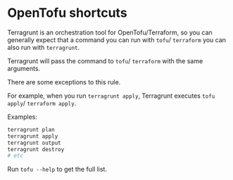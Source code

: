 # OpenTofu shortcuts

Terragrunt is an orchestration tool for OpenTofu/Terraform, so you can generally expect that a command you can run with `tofu`/ `terraform` you can also run with `terragrunt`.

Terragrunt will pass the command to `tofu`/ `terraform` with the same arguments.

There are some exceptions to this rule.

For example, when you run `terragrunt apply`, Terragrunt executes `tofu apply`/ `terraform apply`.

Examples:

```bash
terragrunt plan
terragrunt apply
terragrunt output
terragrunt destroy
# etc
```

Run `tofu --help` to get the full list.
